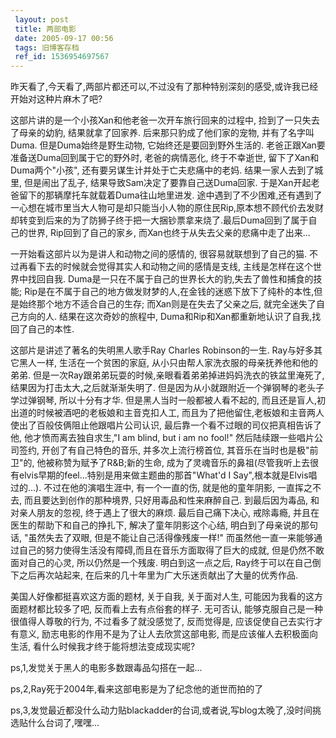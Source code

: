 ```yaml
---
 layout: post
 title: 两部电影
 date: 2005-09-17 00:56
 tags: 旧博客存档
 ref_id: 1536954697567
---
```

昨天看了,今天看了,两部片都还可以,不过没有了那种特别深刻的感受,或许我已经开始对这种片麻木了吧?



这部片讲的是一个小孩Xan和他老爸一次开车旅行回来的过程中, 捡到了一只失去了母亲的幼豹, 结果就拿了回家养. 后来那只豹成了他们家的宠物,
并有了名字叫Duma. 但是Duma始终是野生动物, 它始终还是要回到野外生活的. 老爸正跟Xan要准备送Duma回到属于它的野外时, 老爸的病情恶化,
终于不幸逝世, 留下了Xan和Duma两个"小孩", 还有要另谋生计并处于亡夫悲痛中的老妈. 结果一家人去到了城里, 但是闹出了乱子,
结果导致Sam决定了要靠自己送Duma回家. 于是Xan开起老爸留下的那辆摩托车就载着Duma往山地里进发.
途中遇到了不少困难,还有遇到了一心想在城市里当大人物可是却只能当小人物的原住民Rip,原本想不顾代价去发财却转变到后来的为了防狮子终于把一大捆钞票拿来烧了.最后Duma回到了属于自己的世界,
Rip回到了自己的家乡, 而Xan也终于从失去父亲的悲痛中走了出来...



一开始看这部片以为是讲人和动物之间的感情的, 很容易就联想到了自己的猫. 不过再看下去的时候就会觉得其实人和动物之间的感情是支线,
主线是怎样在这个世界中找回自我. Duma是一只在不属于自己的世界长大的豹,失去了兽性和捕食的技能;
Rip是在不属于自己的地方做发财梦的人,在金钱的迷惑下放下了纯朴的本性,但是始终那个地方不适合自己的生存; 而Xan则是在失去了父亲之后,
就完全迷失了自己方向的人. 结果在这次奇妙的旅程中, Duma和Rip和Xan都重新地认识了自我,找回了自己的本性.



这部片是讲述了著名的失明黑人歌手Ray Charles Robinson的一生. Ray与好多其它黑人一样, 生活在一个贫困的家庭,
从小只由帮人家洗衣服的母亲抚养他和他的弟弟. 但是一次Ray跟弟弟玩耍的时候,亲眼看着弟弟掉进妈妈洗衣的铁盆里淹死了, 结果因为打击太大,之后就渐渐失明了.
但是因为从小就跟附近一个弹钢琴的老头子学过弹钢琴, 所以十分有才华. 但是黑人当时一般都被人看不起的,
而且还是盲人,初出道的时候被酒吧的老板娘和主音克扣人工, 而且为了把他留住,老板娘和主音两人使出了百般伎俩阻止他跟唱片公司认识,
最后靠一个看不过眼的司仪把真相告诉了他, 他才愤而离去独自求生,"I am blind, but i am no fool!" 然后陆续跟一些唱片公司签约,
开创了有自己特色的音乐, 并多次上流行榜首位, 其音乐在当时也是极"前卫"的, 他被称赞为赋予了R&B;新的生命,
成为了灵魂音乐的鼻祖(尽管我听上去很有elvis早期的feel...特别是用来做主题曲的那首"What'd I Say",根本就是Elvis唱过的...).
不过在他的演唱生涯中, 有一个一直的伤, 就是他的童年阴影, 一直挥之不去, 而且要达到创作的那种境界, 只好用毒品和性来麻醉自己. 到最后因为毒品,
和对亲人朋友的忽视, 终于遇上了很大的麻烦. 最后自己痛下决心, 戒除毒瘾, 并且在医生的帮助下和自己的挣扎下, 解决了童年阴影这个心结,
明白到了母亲说的那句话, "虽然失去了双眼, 但是不能让自己活得像残废一样!"
而虽然他一直一来能够通过自己的努力使得生活没有障碍,而且在音乐方面取得了巨大的成就, 但是仍然不敢面对自己的心灵, 所以仍然是一个残废. 明白到这一点之后,
Ray终于可以在自己倒下之后再次站起来, 在后来的几十年里为广大乐迷贡献出了大量的优秀作品.



美国人好像都挺喜欢这方面的题材, 关于自我, 关于面对人生, 可能因为我看的这方面题材都比较多了吧, 反而看上去有点俗套的样子. 无可否认,
能够克服自己是一种很值得人尊敬的行为, 不过看多了就没感觉了, 反而觉得是, 应该促使自己去实行才有意义, 励志电影的作用不是为了让人去欣赏这部电影,
而是应该催人去积极面向生活, 看什么时候我才终于能将想法变成现实呢?



ps,1,发觉关于黑人的电影多数跟毒品勾搭在一起...

ps,2,Ray死于2004年,看来这部电影是为了纪念他的逝世而拍的了

ps,3,发觉最近都没什么动力贴blackadder的台词,或者说,写blog太晚了,没时间挑选贴什么台词了,嘿嘿...





